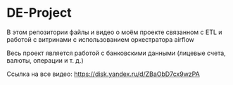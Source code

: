 # DE-Project
В этом репозитории файлы и видео о моём проекте связанном с ETL и работой с витринами с использованием оркестратора airflow

Весь проект является работой с банковскими данными (лицевые счета, валюты, операции и т. д.)

Ссылка на все видео: https://disk.yandex.ru/d/ZBaObD7cx9wzPA
